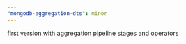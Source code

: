 ```yaml
---
"mongodb-aggregation-dts": minor
---
```


first version with aggregation pipeline stages and operators
